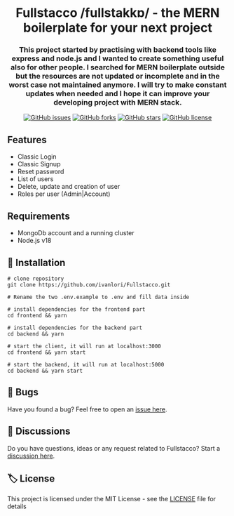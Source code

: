 <h1 align="center">
 	Fullstacco /fullstakkɒ/ - the MERN boilerplate for your next project
</h1>

<h3 align="center">
 	This project started by practising with backend tools like express and node.js and I wanted to create something useful also for other people. I searched for MERN boilerplate outside but the resources are not updated or incomplete and in the worst case not maintained anymore. I will try to make constant updates when needed and I hope it can improve your developing project with MERN stack.
</h3>

<p align="center">
<a href="https://github.com/ivanlori/Fullstacco/issues"><img alt="GitHub issues" src="https://img.shields.io/github/issues/ivanlori/Fullstacco"></a>
<a href="https://github.com/ivanlori/Fullstacco/network"><img alt="GitHub forks" src="https://img.shields.io/github/forks/ivanlori/Fullstacco"></a>
<a href="https://github.com/ivanlori/Fullstacco/stargazers"><img alt="GitHub stars" src="https://img.shields.io/github/stars/ivanlori/Fullstacco"></a>
<a href="https://github.com/ivanlori/Fullstacco/blob/master/LICENSE"><img alt="GitHub license" src="https://img.shields.io/github/license/ivanlori/Fullstacco"></a>
</p>

## Features

- Classic Login
- Classic Signup
- Reset password
- List of users
- Delete, update and creation of user
- Roles per user (Admin|Account)

## Requirements

- MongoDb account and a running cluster
- Node.js v18

## 🚀 Installation

```
# clone repository
git clone https://github.com/ivanlori/Fullstacco.git

# Rename the two .env.example to .env and fill data inside

# install dependencies for the frontend part
cd frontend && yarn

# install dependencies for the backend part
cd backend && yarn

# start the client, it will run at localhost:3000
cd frontend && yarn start

# start the backend, it will run at localhost:5000
cd backend && yarn start
```

## 🐛 Bugs

Have you found a bug? Feel free to open an <a href="https://github.com/ivanlori/Fullstacco/issues/new?assignees=&labels=&template=bug_report.md&title=">issue here</a>.

## 🙋 Discussions

Do you have questions, ideas or any request related to Fullstacco? Start a <a href="https://github.com/ivanlori/Fullstacco/discussions">discussion here</a>.

## 🏷️ License

This project is licensed under the MIT License - see the [LICENSE](LICENSE) file for details